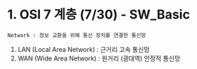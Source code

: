 # 1. OSI 7 계층 (7/30) - SW_Basic
`Network : 정보 교환을 위해 통신 장치를 연결한 통신망`
1. LAN (Local Area Network) : 근거리 고속 통신망
2. WAN (Wide Area Network) : 원거리 (광대역) 안정적 통신망

